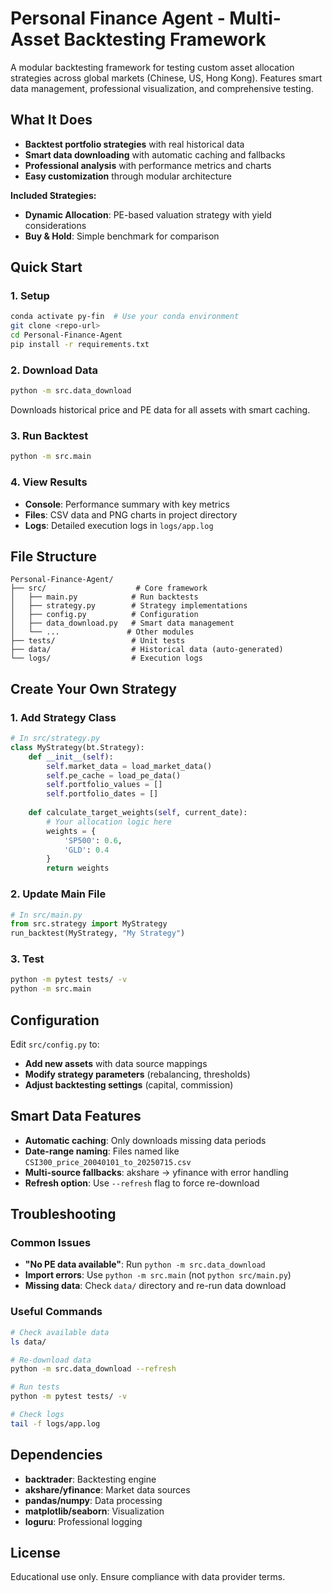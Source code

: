 # Personal Finance Agent - Multi-Asset Backtesting Framework

A modular backtesting framework for testing custom asset allocation strategies across global markets (Chinese, US, Hong Kong). Features smart data management, professional visualization, and comprehensive testing.

## What It Does

- **Backtest portfolio strategies** with real historical data
- **Smart data downloading** with automatic caching and fallbacks
- **Professional analysis** with performance metrics and charts
- **Easy customization** through modular architecture

**Included Strategies:**
- **Dynamic Allocation**: PE-based valuation strategy with yield considerations
- **Buy & Hold**: Simple benchmark for comparison

## Quick Start

### 1. Setup
```bash
conda activate py-fin  # Use your conda environment
git clone <repo-url>
cd Personal-Finance-Agent
pip install -r requirements.txt
```

### 2. Download Data
```bash
python -m src.data_download
```
Downloads historical price and PE data for all assets with smart caching.

### 3. Run Backtest
```bash
python -m src.main
```

### 4. View Results
- **Console**: Performance summary with key metrics
- **Files**: CSV data and PNG charts in project directory
- **Logs**: Detailed execution logs in `logs/app.log`

## File Structure

```
Personal-Finance-Agent/
├── src/                    # Core framework
│   ├── main.py            # Run backtests
│   ├── strategy.py        # Strategy implementations
│   ├── config.py          # Configuration
│   ├── data_download.py   # Smart data management
│   └── ...               # Other modules
├── tests/                 # Unit tests
├── data/                  # Historical data (auto-generated)
└── logs/                  # Execution logs
```

## Create Your Own Strategy

### 1. Add Strategy Class
```python
# In src/strategy.py
class MyStrategy(bt.Strategy):
    def __init__(self):
        self.market_data = load_market_data()
        self.pe_cache = load_pe_data()
        self.portfolio_values = []
        self.portfolio_dates = []
    
    def calculate_target_weights(self, current_date):
        # Your allocation logic here
        weights = {
            'SP500': 0.6,
            'GLD': 0.4
        }
        return weights
```

### 2. Update Main File
```python
# In src/main.py
from src.strategy import MyStrategy
run_backtest(MyStrategy, "My Strategy")
```

### 3. Test
```bash
python -m pytest tests/ -v
python -m src.main
```

## Configuration

Edit `src/config.py` to:
- **Add new assets** with data source mappings
- **Modify strategy parameters** (rebalancing, thresholds)
- **Adjust backtesting settings** (capital, commission)

## Smart Data Features

- **Automatic caching**: Only downloads missing data periods
- **Date-range naming**: Files named like `CSI300_price_20040101_to_20250715.csv`
- **Multi-source fallbacks**: akshare → yfinance with error handling
- **Refresh option**: Use `--refresh` flag to force re-download

## Troubleshooting

### Common Issues
- **"No PE data available"**: Run `python -m src.data_download`
- **Import errors**: Use `python -m src.main` (not `python src/main.py`)
- **Missing data**: Check `data/` directory and re-run data download

### Useful Commands
```bash
# Check available data
ls data/

# Re-download data
python -m src.data_download --refresh

# Run tests
python -m pytest tests/ -v

# Check logs
tail -f logs/app.log
```

## Dependencies

- **backtrader**: Backtesting engine
- **akshare/yfinance**: Market data sources
- **pandas/numpy**: Data processing
- **matplotlib/seaborn**: Visualization
- **loguru**: Professional logging

## License

Educational use only. Ensure compliance with data provider terms.

